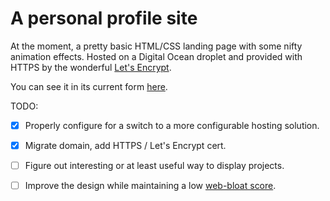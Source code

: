 # A personal profile site

At the moment, a pretty basic HTML/CSS landing page with some nifty animation effects. Hosted on a Digital Ocean droplet and provided with HTTPS by the wonderful [Let's Encrypt](https://letsencrypt.org).

You can see it in its current form [here](http://www.noahberman.org).

TODO:

- [x] Properly configure for a switch to a more configurable hosting solution.

- [x] Migrate domain, add HTTPS / Let's Encrypt cert.

- [ ] Figure out interesting or at least useful way to display projects.

- [ ] Improve the design while maintaining a low [web-bloat score](http://www.webbloatscore.com/).
